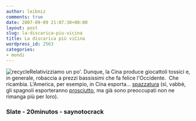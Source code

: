 ```yaml
---
author: leibniz
comments: true
date: 2007-09-09 21:07:30+00:00
layout: post
slug: la-discarica-piu-vicina
title: La discarica più viCina
wordpress_id: 2563
categories:
- mondi
---
```


![recycle](http://www.saynotocrack.com/wp-content/uploads/2007/04/unrecycling2.jpg)Relativizziamo un po'. Dunque, la Cina produce giocattoli tossici e, in generale, robaccia a prezzi bassissimi che fa felice l'Occidente.  Che ricambia. L'America, per esempio, in Cina esporta... [spazzatura](http://www.slate.com/id/2173594/fr/rss/) (sì, vabbè, gli spagnoli esporteranno [prosciutto](http://www.20minutos.es/noticia/252824/0/jamon/china/gobierno/), ma già sono preoccupati non ne rimanga più per loro). 

### Slate - 20minutos - saynotocrack
